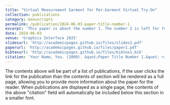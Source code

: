```yaml
---
title: "Virtual Measurement Garment for Per-Garment Virtual Try-On"
collection: publications
category: manuscripts
permalink: /publication/2024-06-03-paper-title-number-1
excerpt: 'This paper is about the number 1. The number 2 is left for future work.'
date: 2024-06-03
venue: 'Graphics Interface 2025'
slidesurl: 'http://academicpages.github.io/files/slides1.pdf'
paperurl: 'http://academicpages.github.io/files/paper1.pdf'
bibtexurl: 'http://academicpages.github.io/files/bibtex1.bib'
citation: 'Your Name, You. (2009). &quot;Paper Title Number 1.&quot; <i>Journal 1</i>. 1(1).'
---
```

The contents above will be part of a list of publications, if the user clicks the link for the publication than the contents of section will be rendered as a full page, allowing you to provide more information about the paper for the reader. When publications are displayed as a single page, the contents of the above "citation" field will automatically be included below this section in a smaller font.
